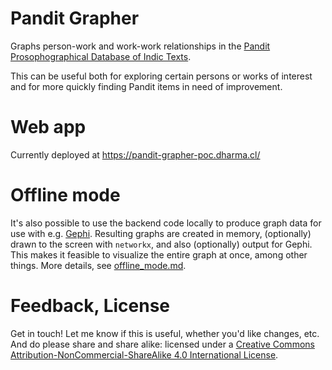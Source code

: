 # Pandit Grapher

Graphs person-work and work-work relationships in the [Pandit Prosophographical Database of Indic Texts](https://www.panditproject.org/).

This can be useful both for exploring certain persons or works of interest and for more quickly finding Pandit items in need of improvement.

# Web app

Currently deployed at https://pandit-grapher-poc.dharma.cl/

# Offline mode

It's also possible to use the backend code locally to produce graph data for use with e.g. [Gephi](https://gephi.org/).
Resulting graphs are created in memory, (optionally) drawn to the screen with `networkx`, and also (optionally) output for Gephi.
This makes it feasible to visualize the entire graph at once, among other things.
More details, see <a href="https://github.com/tylergneill/pandit_grapher/tree/v2/offline_mode.md">offline_mode.md</a>.

# Feedback, License

Get in touch! Let me know if this is useful, whether you'd like changes, etc. 
And do please share and share alike: licensed under a [Creative Commons Attribution-NonCommercial-ShareAlike 4.0 International License](https://creativecommons.org/licenses/by-nc-sa/4.0/deed.en).